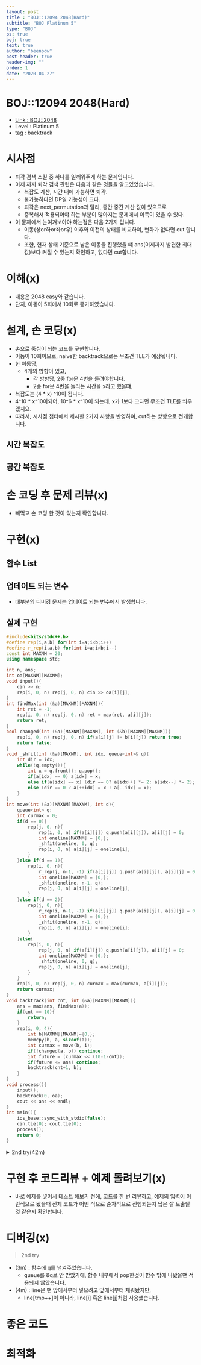```yaml
---
layout: post
title : "BOJ::12094 2048(Hard)"
subtitle: "BOJ Platinum 5"
type: "BOJ"
ps: true
boj: true
text: true
author: "beenpow"
post-header: true
header-img: ""
order: 1
date: "2020-04-27"
---
```

# BOJ::12094 2048(Hard)
- [Link : BOJ::2048](https://www.acmicpc.net/problem/12094)
- Level : Platinum 5
- tag : backtrack

# 시사점
- 퇴각 검색 스킬 중 하나를 일깨워주게 하는 문제입니다.
- 이제 까지 퇴각 검색 관련은 다음과 같은 것들을 알고있었습니다.
  - 복잡도 계산, 시간 내에 가능하면 퇴각.
  - 불가능하다면 DP일 가능성이 크다.
  - 퇴각은 next_permutation과 달리, 중간 중간 계산 값이 있으므로 
  - 중복해서 적용되어야 하는 부분이 많아지는 문제에서 이득이 있을 수 있다.
- 이 문제에서 눈여겨보아야 하는점은 다음 2가지 입니다.
  - 이동(상or하or좌or우) 이후와 이전의 상태를 비교하여, 변화가 없다면 cut 합니다.
  - 또한, 현재 상태 기준으로 남은 이동을 진행했을 떄 ans(이제까지 발견한 최대값)보다 커질 수 있는지 확인하고, 없다면 cut합니다.


# 이해(x)
- 내용은 2048 easy와 같습니다.
- 단지, 이동이 5회에서 10회로 증가하였습니다.

# 설계, 손 코딩(x)
- 손으로 중심이 되는 코드를 구현합니다.
- 이동이 10회이므로, naive한 backtrack으로는 무조건 TLE가 예상됩니다.
- 한 이동당,
  - 4개의 방향이 있고,
    - 각 방향당, 2중 for문 4번을 돌려야합니다.
    - 2중 for문 4번을 돌리는 시간을 x라고 했을떄,
- 복잡도는 (4 * x) ^10이 됩니다.
- 4^10 * x^10이되어, 10^6 * x^10이 되는데, x가 1보다 크다면 무조건 TLE를 띄우겠지요.
- 따라서, 시사점 챕터에서 제시한 2가지 사항을 반영하여, cut하는 방향으로 전개합니다.

## 시간 복잡도

## 공간 복잡도

# 손 코딩 후 문제 리뷰(x)
- 빼먹고 손 코딩 한 것이 있는지 확인합니다.

# 구현(x)

## 함수 List 

## 업데이트 되는 변수
- 대부분의 디버깅 문제는 업데이트 되는 변수에서 발생합니다.

## 실제 구현 

```cpp
#include<bits/stdc++.h>
#define rep(i,a,b) for(int i=a;i<b;i++)
#define r_rep(i,a,b) for(int i=a;i>b;i--)
const int MAXNM = 20;
using namespace std;

int n, ans;
int oa[MAXNM][MAXNM];
void input(){
    cin >> n;
    rep(i, 0, n) rep(j, 0, n) cin >> oa[i][j];
}
int findMax(int (&a)[MAXNM][MAXNM]){
    int ret = -1;
    rep(i, 0, n) rep(j, 0, n) ret = max(ret, a[i][j]);
    return ret;
}
bool changed(int (&a)[MAXNM][MAXNM], int (&b)[MAXNM][MAXNM]){
    rep(i, 0, n) rep(j, 0, n) if(a[i][j] != b[i][j]) return true;
    return false;
}
void _shfit(int (&a)[MAXNM], int idx, queue<int>& q){
    int dir = idx;
    while(!q.empty()){
        int x = q.front(); q.pop();
        if(a[idx] == 0) a[idx] = x;
        else if(a[idx] == x) (dir == 0? a[idx++] *= 2: a[idx--] *= 2);
        else (dir == 0 ? a[++idx] = x : a[--idx] = x);
    }
}
int move(int (&a)[MAXNM][MAXNM], int d){
    queue<int> q;
    int curmax = 0;
    if(d == 0){
        rep(j, 0, n){
            rep(i, 0, n) if(a[i][j]) q.push(a[i][j]), a[i][j] = 0;
            int oneline[MAXNM] = {0,};
            _shfit(oneline, 0, q);
            rep(i, 0, n) a[i][j] = oneline[i];
        }
    }else if(d == 1){
        rep(i, 0, n){
            r_rep(j, n-1, -1) if(a[i][j]) q.push(a[i][j]), a[i][j] = 0;
            int oneline[MAXNM] = {0,};
            _shfit(oneline, n-1, q);
            rep(j, 0, n) a[i][j] = oneline[j];
        }
    }else if(d == 2){
        rep(j, 0, n){
            r_rep(i, n-1, -1) if(a[i][j]) q.push(a[i][j]), a[i][j] = 0;
            int oneline[MAXNM] = {0,};
            _shfit(oneline, n-1, q);
            rep(i, 0, n) a[i][j] = oneline[i];
        }
    }else{
        rep(i, 0, n){
            rep(j, 0, n) if(a[i][j]) q.push(a[i][j]), a[i][j] = 0;
            int oneline[MAXNM] = {0,};
            _shfit(oneline, 0, q);
            rep(j, 0, n) a[i][j] = oneline[j];
        }
    }
    rep(i, 0, n) rep(j, 0, n) curmax = max(curmax, a[i][j]);
    return curmax;
}
void backtrack(int cnt, int (&a)[MAXNM][MAXNM]){
    ans = max(ans, findMax(a));
    if(cnt == 10){
        return;
    }
    rep(i, 0, 4){
        int b[MAXNM][MAXNM]={0,};
        memcpy(b, a, sizeof(a));
        int curmax = move(b, i);
        if(!changed(a, b)) continue;
        int future = (curmax << (10-1-cnt));
        if(future <= ans) continue;
        backtrack(cnt+1, b);
    }
}
void process(){
    input();
    backtrack(0, oa);
    cout << ans << endl;
}
int main(){
    ios_base::sync_with_stdio(false);
    cin.tie(0); cout.tie(0);
    process();
    return 0;
}
```

<details markdown="1">
<summary> 2nd try(42m) </summary>
- 이해(10), 설계(4), 구현(21), 디버깅(7)

```cpp
#include<bits/stdc++.h>
#define endl '\n'
#define pb push_back
#define all(v) (v).begin(), (v).end()
#define rep(i,a,b) for(int i=a;i<b;i++)
#define r_rep(i,a,b) for(int i=a;i>b;i--)
const int MAXN = 20;
using namespace std;

int n, ans;
int oa[MAXN][MAXN];
// 실수(3m) : queue를 &q로 받았어야 함. 그래야 pop이 먹힘
void game(queue<int>& q, int (&line)[MAXN]){
    int idx = 0;
    while(!q.empty()){
        int x = q.front(); q.pop();
        if(line[idx] == 0) line[idx] = x;
        else if(line[idx] == x) line[idx++] *= 2;
        else if(line[idx] != x) line[++idx] = x;
        else { /* Do nothing */ }
    }
}
// 실수(4m) : line[tmp++]이 아니라, line[i] 혹은 line[j]처럼 사용함
// 맨 앞에서부터 넣으려고 앞에서부터 채워놨는데
void move(int d, int (&a)[MAXN][MAXN]){
    int line[MAXN], tmp = 0;
    queue<int> q;
    if(d == 0){
        rep(j, 0, n){
            rep(i, 0, n){ if(a[i][j])q.push(a[i][j]); line[i] = 0; }
            game(q, line);
            rep(i, 0, n) a[i][j] = line[tmp++];
            tmp = 0;
        }
    }else if(d == 1){
        rep(i, 0, n){
            r_rep(j, n-1, -1){ if(a[i][j])q.push(a[i][j]); line[j] = 0; }
            game(q, line);
            r_rep(j, n-1, -1) a[i][j] = line[tmp++];
            tmp = 0;
        }
    }else if(d == 2){
        rep(j, 0, n){
            r_rep(i, n-1, -1){ if(a[i][j])q.push(a[i][j]); line[i] = 0; }
            game(q, line);
            r_rep(i, n-1, -1) a[i][j] = line[tmp++];
            tmp = 0;
        }
    }else{
        rep(i, 0, n){
            rep(j, 0, n){ if(a[i][j])q.push(a[i][j]); line[j] = 0;}
            game(q, line);
            rep(j, 0, n) a[i][j] = line[tmp++];
            tmp = 0;
        }
    }
}
int findmax(const int (&a)[MAXN][MAXN])
{int ret = 0; rep(i, 0, n)rep(j, 0, n) ret = max(ret, a[i][j]); return ret;}
void backtrack(int idx, int (&b)[MAXN][MAXN]){
    ans = max(ans, findmax(b));
    if(idx == 10) return;
    int a[MAXN][MAXN];
    rep(d, 0, 4){
        // init
        rep(i, 0, n) rep(j, 0, n) a[i][j] = b[i][j];
        move(d, a);
        int mx = -1; bool f = true;
        rep(i, 0, n) rep(j, 0, n){
            mx = max(mx, a[i][j]);
            if(a[i][j] != b[i][j]) f = false;
        }
        if(f) continue;
        if(mx * (1 << (10 - idx-1)) <= ans) continue;
        backtrack(idx+1, a);
    }
}
void process(){
    cin >> n;
    int a[MAXN][MAXN];
    rep(i, 0, n) rep(j, 0, n){cin >> oa[i][j]; a[i][j] = oa[i][j];}

    backtrack(0, a);
    cout << ans << endl;
}
int main(){
    ios_base::sync_with_stdio(false);
    cin.tie(0); cout.tie(0);
    process();
    return 0;
}
```

</details>

# 구현 후 코드리뷰 + 예제 돌려보기(x)
- 바로 예제를 넣어서 테스트 해보기 전에, 코드를 한 번 리뷰하고, 예제의 입력이 이런식으로 왔을때
  전체 코드가 어떤 식으로 순차적으로 진행되는지 답은 잘 도출될 것 같은지 확인합니다.

# 디버깅(x)

> 2nd try
  - (3m) : 함수에 q를 넘겨주었습니다.
    - queue를 &q로 안 받았기에, 함수 내부에서 pop한것이 함수 밖에 나왔을땐 적용되지 않았습니다.
  - (4m) : line은 맨 앞에서부터 넣으려고 앞에서부터 채워놨지만,
    - line[tmp++]이 아니라, line[i] 혹은 line[j]처럼 사용했습니다.

# 좋은 코드

# 최적화
